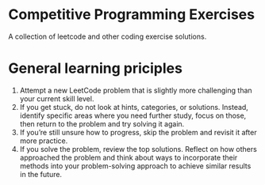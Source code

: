 # Competitive Programming Exercises
A collection of leetcode and other coding exercise solutions.

# General learning priciples
1. Attempt a new LeetCode problem that is slightly more challenging than your current skill level.
2. If you get stuck, do not look at hints, categories, or solutions. Instead, identify specific areas where you need further study, focus on those, then return to the problem and try solving it again.
3. If you’re still unsure how to progress, skip the problem and revisit it after more practice.
4. If you solve the problem, review the top solutions. Reflect on how others approached the problem and think about ways to incorporate their methods into your problem-solving approach to achieve similar results in the future.